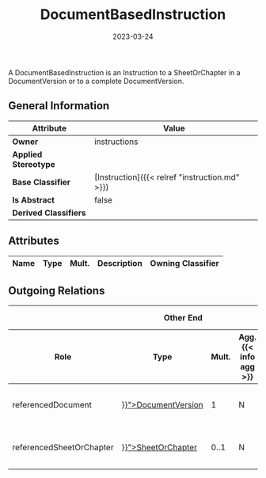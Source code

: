 ﻿---
title: DocumentBasedInstruction
toc: false
type: specs
date: "2023-03-24"
draft: false
specification: VEC
version: 2.0.2
documentType: "Recommendation"
elementType: Class
classes:
  - DocumentBasedInstruction
menu_name: vec-2.0.2
---
<p>A DocumentBasedInstruction is an Instruction to a SheetOrChapter in a DocumentVersion or to a complete DocumentVersion. </p>

## General Information

| Attribute               | Value |
|-------------------------|-------|
| **Owner**               | instructions |
| **Applied Stereotype**  |   |
| **Base Classifier**     | [Instruction]({{< relref "instruction.md" >}})<br/>  |
| **Is Abstract**         | false |
| **Derived Classifiers** |   |

## Attributes
|  Name  |  Type  |  Mult.  |  Description  |  Owning Classifier  |
|--------|--------|---------|---------------|--------------|

## Outgoing Relations
<table>
    <thead>
        <tr>
           <th colspan="6">Other End</th>
           <th colspan="1">This End</th>
           <th colspan="1">General</th>
        </tr>
        <tr>
           <th>Role</th>
           <th>Type</th>
           <th>Mult.</th>
           <th>Agg.{{< info agg >}}</th>
           <th>Unique{{< info unique >}}</th>
           <th>Ordered{{< info ordered >}}</th>
           <th>Mult.</th>
           <th>Description</th>
        </tr>
    <thead>
    <tbody>
    <tr>
        <td>referencedDocument</td>
        <td><a href="{{< relref "documentversion.md" >}}">DocumentVersion</a></td>
        <td>1</td>
        <td>N</td>
        <td>Y</td>
        <td>N</td>
        <td>0..*</td>
        <td>References the DocumentVersion that is used as an Instruction.</td>
    </tr>
    <tr>
        <td>referencedSheetOrChapter</td>
        <td><a href="{{< relref "sheetorchapter.md" >}}">SheetOrChapter</a></td>
        <td>0..1</td>
        <td>N</td>
        <td>Y</td>
        <td>N</td>
        <td>0..*</td>
        <td>References the SheetOrChapter that is used as an Instruction.</td>
    </tr>
    </tbody>
</table>




